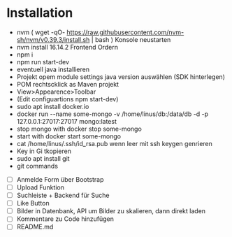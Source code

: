 # Installation
- nvm ( wget -qO- https://raw.githubusercontent.com/nvm-sh/nvm/v0.39.3/install.sh | bash )
Konsole neustarten
- nvm install 16.14.2
Frontend Ordern
- npm i
- npm run start-dev
- eventuell java installieren
- Projekt opem module settings java version auswählen (SDK hinterlegen)
- POM rechtscklick as Maven projekt
- View>Appearence>Toolbar
- (Edit configuartions npm start-dev)
- sudo apt install docker.io
- docker run --name some-mongo -v /home/linus/db:/data/db -d -p 127.0.0.1:27017:27017 mongo:latest
- stop mongo with docker stop some-mongo
- start with docker start some-mongo
- cat /home/linus/.ssh/id_rsa.pub wenn leer mit ssh keygen genrieren  
- Key in Gi tkopieren
- sudo apt install git
- git commands

- [ ] Anmelde Form über Bootstrap
- [ ] Upload Funktion
- [ ] Suchleiste + Backend für Suche
- [ ] Like Button
- [ ] Bilder in Datenbank, API um Bilder zu skalieren, dann direkt laden
- [ ] Kommentare zu Code hinzufügen
- [ ] README.md
